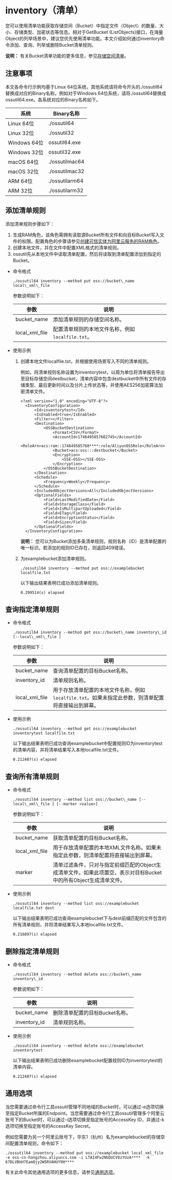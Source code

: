 # inventory（清单）

您可以使用清单功能获取存储空间（Bucket）中指定文件（Object）的数量、大小、存储类型、加密状态等信息。相对于GetBucket \(ListObjects\)接口，在海量Object的列举场景中，建议您优先使用清单功能。本文介绍如何通过inventory命令添加、查询、列举或删除Bucket清单规则。

**说明：** 有关Bucket清单功能的更多信息，参见[存储空间清单](/cn.zh-CN/开发指南/存储空间（Bucket）/存储空间清单.md)。

## 注意事项

本文各命令行示例均基于Linux 64位系统，其他系统请将命令开头的./ossutil64替换成对应的Binary名称。例如对于Windows 64位系统，请将./ossutil64替换成ossutil64.exe。各系统对应的Binary名称如下。

|系统|Binary名称|
|--|--------|
|Linux 64位|./ossutil64|
|Linux 32位|./ossutil32|
|Windows 64位|ossutil64.exe|
|Windows 32位|ossutil32.exe|
|macOS 64位|./ossutilmac64|
|macOS 32位|./ossutilmac32|
|ARM 64位|./ossutilarm64|
|ARM 32位|./ossutilarm32|

## 添加清单规则

添加清单规则步骤如下：

1.  生成RAM角色，该角色需拥有读取源Bucket所有文件和向目标Bucket写入文件的权限。配置角色的步骤请参见[创建可信实体为阿里云服务的RAM角色](/cn.zh-CN/角色管理/创建RAM角色/创建可信实体为阿里云服务的RAM角色.md)。
2.  创建本地文件，并在文件中配置XML格式的清单规则。
3.  ossutil先从本地文件中读取清单配置，然后将读取到清单配置添加到指定的Bucket。

-   命令格式

    ```
    ./ossutil64 inventory --method put oss://bucket\_name local\_xml\_file
    ```

    参数说明如下：

    |参数|说明|
    |--|--|
    |bucket\_name|添加清单规则的存储空间名称。|
    |local\_xml\_file|配置清单规则的本地文件名称，例如`localfile.txt`。|

-   使用示例
    1.  创建本地文件localfile.txt，并根据使用场景写入不同的清单规则。

        例如，将清单规则名称设置为inventorytest，以周为单位将清单报告导出至目标存储空间destbucket，清单内容中包含destbucket中所有文件的存储类型、最后更新时间以及分片上传状态等，并使用AES256加密算法加密清单文件。

        ```
        <?xml version="1.0" encoding="UTF-8"?>
          <InventoryConfiguration>
              <Id>inventorytest</Id>
              <IsEnabled>true</IsEnabled>
              <Filter></Filter>
              <Destination>
                  <OSSBucketDestination>
                      <Format>CSV</Format>
                      <AccountId>1746495857602745</AccountId>
                      <RoleArn>acs:ram::174649585760****:role/AliyunOSSRole</RoleArn>
                      <Bucket>acs:oss:::destbucket</Bucket>
                      <Encryption>
                          <SSE-OSS></SSE-OSS>
                      </Encryption>
                  </OSSBucketDestination>
              </Destination>
              <Schedule>
                  <Frequency>Weekly</Frequency>
              </Schedule>
              <IncludedObjectVersions>All</IncludedObjectVersions>
              <OptionalFields>
                  <Field>LastModifiedDate</Field>
                  <Field>StorageClass</Field>
                  <Field>IsMultipartUploaded</Field>
                  <Field>ETag</Field>
                  <Field>EncryptionStatus</Field>
                  <Field>Size</Field>
              </OptionalFields>
          </InventoryConfiguration>
        ```

        **说明：** 您可以为Bucket添加多条清单规则，规则名称（ID）是清单配置的唯一标识。若添加的规则ID已存在，则返回409错误。

    2.  为examplebucket添加清单规则。

        ```
        ./ossutil64 inventory --method put oss://examplebucket localfile.txt
        ```

        以下输出结果表明已成功添加清单规则。

        ```
        0.299514(s) elapsed
        ```


## 查询指定清单规则

-   命令格式

    ```
    ./ossutil64 inventory --method get oss://bucket\_name inventory\_id [--local\_xml\_file ]
    ```

    参数说明如下：

    |参数|说明|
    |--|--|
    |bucket\_name|查询清单配置的目标Bucket名称。|
    |inventory\_id|清单规则名称。|
    |local\_xml\_file|用于存放清单配置的本地文件名称，例如`localfile.txt`。如果未指定此参数，则清单配置将直接输出到屏幕。|

-   使用示例

    ```
    ./ossutil64 inventory --method get oss://examplebucket inventorytest localfile.txt
    ```

    以下输出结果表明已成功查询examplebucket中配置规则ID为inventorytest的清单内容，并将清单结果写入本地localfile.txt文件。

    ```
    0.212407(s) elapsed
    ```


## 查询所有清单规则

-   命令格式

    ```
    ./ossutil64 inventory --method list oss://bucket\_name [--local\_xml\_file ] [--marker <value>]
    ```

    参数说明如下：

    |参数|说明|
    |--|--|
    |bucket\_name|获取清单配置的目标Bucket名称。|
    |local\_xml\_file|用于存放清单配置的本地XML文件名称。如果未指定此参数，则清单配置将直接输出到屏幕。|
    |marker|清单过滤条件，只对与指定前缀匹配的Object生成清单文件。如果此项置空，表示对目标Bucket中的所有Object生成清单文件。|

-   使用示例

    ```
    ./ossutil64 inventory --method list oss://examplebucket localfile.txt dest
    ```

    以下输出结果表明已成功查询examplebucket下与dest前缀匹配的文件包含的所有清单规则，并将清单结果写入本地localfile.txt文件。

    ```
    0.216897(s) elapsed
    ```


## 删除指定清单规则

-   命令格式

    ```
    ./ossutil64 inventory --method delete oss://bucket\_name inventory\_id
    ```

    参数说明如下：

    |参数|说明|
    |--|--|
    |bucket\_name|删除清单配置的目标Bucket名称。|
    |inventory\_id|清单规则名称。|

-   使用示例

    ```
    ./ossutil64 inventory --method delete oss://examplebucket inventorytest
    ```

    以下输出结果表明已成功删除examplebucket配置规则ID为inventorytest的清单内容。

    ```
    0.212407(s) elapsed
    ```


## 通用选项

当您需要通过命令行工具ossutil管理不同地域的Bucket时，可以通过-e选项切换至指定Bucket所属的Endpoint。当您需要通过命令行工具ossutil管理多个阿里云账号下的Bucket时，可以通过-i选项切换至指定账号的AccessKey ID，并通过-k选项切换至指定账号的AccessKey Secret。

例如您需要为另一个阿里云账号下，华东1（杭州）名为examplebucket的存储空间配置清单规则，命令如下：

```
./ossutil64 inventory --method put oss://examplebucket local_xml_file -e oss-cn-hangzhou.aliyuncs.com -i LTAI4Fw2NbDUCV8zYUzA****  -k 67DLVBkH7EamOjy2W5RVAHUY9H****
```

有关此命令其他通用选项的更多信息，请参见[通用选项](/cn.zh-CN/常用工具/命令行工具ossutil/查看选项.md)。

